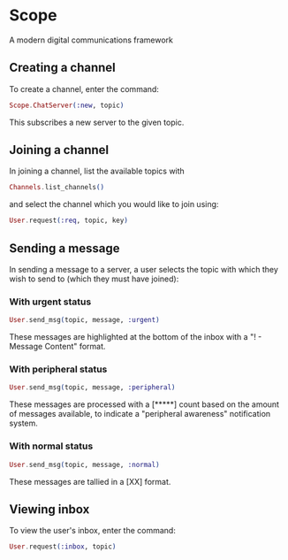 # Scope
A modern digital communications framework

## Creating a channel
To create a channel, enter the command:
```Elixir
Scope.ChatServer(:new, topic)
```
This subscribes a new server to the given topic.
## Joining a channel
In joining a channel, list the available topics with
```Elixir
Channels.list_channels()
```
and
select the channel which you would like to join using:
```Elixir
User.request(:req, topic, key)
```
## Sending a message
In sending a message to a server, a user selects the topic with which they wish to send to (which they must have joined):
### With urgent status
```Elixir
User.send_msg(topic, message, :urgent)
```
These messages are highlighted at the bottom of the inbox with a "! - Message Content" format.
### With peripheral status
```Elixir
User.send_msg(topic, message, :peripheral)
```
These messages are processed with a [*****] count based on the amount of messages available, to indicate a "peripheral awareness" notification system.
### With normal status
```Elixir
User.send_msg(topic, message, :normal)
```
These messages are tallied in a [XX] format.
## Viewing inbox
To view the user's inbox, enter the command:
```Elixir
User.request(:inbox, topic)
```